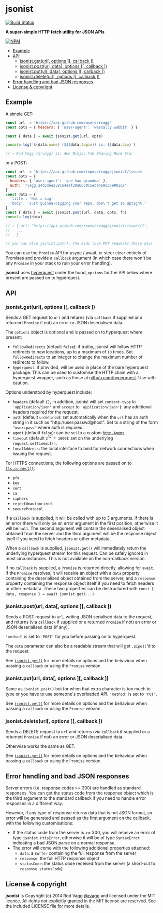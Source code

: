# jsonist

[![Build Status](https://api.travis-ci.org/rvagg/jsonist.svg?branch=master)](http://travis-ci.org/rvagg/jsonist)

**A super-simple HTTP fetch utility for JSON APIs**

[![NPM](https://nodei.co/npm/jsonist.svg)](https://nodei.co/npm/jsonist/)

* [Example](#example)
* [API](#api)
  * [jsonist.get(url[, options ][, callback ])](#jsonistgeturl-options--callback-)
  * [jsonist.post(url, data[, options ][, callback ])](#jsonistposturl-data-options--callback-)
  * [jsonist.put(url, data[, options ][, callback ])](#jsonistputurl-data-options--callback-)
  * [jsonist.delete(url[, options ][, callback ])](#jsonistdeleteurl-options--callback-)
* [Error handling and bad JSON responses](#error-handling-and-bad-json-responses)
* [License & copyright](#license--copyright)

## Example

A simple GET:

```js
const url  = 'https://api.github.com/users/rvagg'
const opts = { headers: { 'user-agent': 'wascally wabbit' } }

const { data } = await jsonist.get(url, opts)

console.log(`${data.name} (@${data.login}) is: ${data.bio}`)

// → Rod Vagg (@rvagg) is: Awk Ninja; Yak Shaving Rock Star
```

or a POST:

```js
const url  = 'https://api.github.com/repos/rvagg/jsonist/issues'
const opts = {
  headers: { 'user-agent': 'yee haw grandma' },
  auth: 'rvagg:24d5dee258c64aef38a66c0c5eca459c379901c2'
}
const data = {
  'title': 'Not a bug'
  'body': 'Just guinea-pigging your repo, don\'t get so uptight.'
}
const { data } = await jsonist.post(url, data, opts, fn)
console.log(data)

// → { url: 'https://api.github.com/repos/rvagg/jsonist/issues/1',
//   ...
//   }

// you can also jsonist.put(), the kids love PUT requests these days
```

You can use the `Promise` API for async / await, or steer clear entirely of Promises and provide a `callback` argument (in which case there won't be any `Promise` in your stack to ruin your error handling).

**jsonist** uses [hyperquest](https://github.com/substack/hyperquest) under the hood, `options` for the API below where present are passed on to hyperquest.

## API

### jsonist.get(url[, options ][, callback ])

Sends a GET request to `url` and returns (via `callback` if supplied or a returned `Promise` if not) an error or JSON deserialised data.

The `options` object is optional and is passed on to hyperquest where present:

* `followRedirects` (default `false`): if truthy, jsonist will follow HTTP redirects to new locations, up to a maximum of `10` times. Set `followRedirects` to an integer to change the maximum number of redirects to follow.
* `hyperquest`: if provided, will be used in place of the bare hyperquest package. This can be used to customise the HTTP chain with a hyperquest wrapper, such as those at [github.com/hyperquest](https://github.com/hyperquest). Use with caution.

Options understood by hyperquest include:

* `headers` (default `{}`, in addition, jsonist will set `content-type` to `'application/json'` and `accept` to `'application/json'`): any additional headers required for the request.
* `auth` (default `undefined`): set automatically when the `url` has an auth string in it such as "http://user:passwd@host". Set to a string of the form `"user:pass"` where auth is required.
* `agent` (default `false`): can be set to a custom [`http.Agent`](https://nodejs.org/api/http.html#http_class_http_agent).
* `timeout` (default `2`<sup>`32`</sup>` * 1000`): set on the underlying `request.setTimeout()`.
* `localAddress`: the local interface to bind for network connections when issuing the request.

For HTTPS connections, the following options are passed on to [`tls.connect()`](https://nodejs.org/api/tls.html#tls_tls_connect_options_callback):

* `pfx`
* `key`
* `cert`
* `ca`
* `ciphers`
* `rejectUnauthorized`
* `secureProtocol`

If a `callback` is supplied, it will be called with up to 3 arguments. If there is an error there will only be an error argument in the first position, otherwise it will be `null`. The second argument will contain the deserialised object obtained from the server and the third argument will be the response object itself if you need to fetch headers or other metadata.

When a `callback` is supplied, `jsonist.get()` will immediately return the underlying hyperquest stream for this request. Can be safely ignored in most circumstances. This is not available on the non-callback version.

If no `callback` is supplied, a `Promise` is returned directly, allowing for `await`. If the `Promise` resolves, it will receive an object with a `data` property containing the deserialised object obtained from the server, and a `response` property containing the response object itself if you need to fetch headers or other metadata. These two properties can be destructured with `const { data, response } = await jsonist.get(...)`.

### jsonist.post(url, data[, options ][, callback ])

Sends a POST request to `url`, writing JSON serialised data to the request, and returns (via `callback` if supplied or a returned `Promise` if not) an error or JSON deserialised data (if any).

`'method'` is set to `'POST'` for you before passing on to hyperquest.

The `data` parameter can also be a readable stream that will get `.pipe()`'d to the request.

See [`jsonist.get()`](#jsonistgeturl-options--callback-) for more details on options and the behaviour when passing a `callback` or using the `Promise` version.

### jsonist.put(url, data[, options ][, callback ])

Same as  `jsonist.post()` but for when that extra character is too much to type or you have to use someone's overloaded API. `'method'` is set to `'PUT'`.

See [`jsonist.get()`](#jsonistgeturl-options--callback-) for more details on options and the behaviour when passing a `callback` or using the `Promise` version.

### jsonist.delete(url[, options ][, callback ])

Sends a DELETE request to `url` and returns (via `callback` if supplied or a returned `Promise` if not) an error or JSON deserialised data.

Otherwise works the same as GET.

See [`jsonist.get()`](#jsonistgeturl-options--callback-) for more details on options and the behaviour when passing a `callback` or using the `Promise` version.

## Error handling and bad JSON responses

Server errors (i.e. response codes >= 300) are handled as standard responses. You can get the status code from the response object which is the third argument to the standard callback if you need to handle error responses in a different way.

However, if any type of response returns data that is not JSON format, an error will be generated and passed as the first argument on the callback, with the following customisations:

* If the status code from the server is >= 300, you will receive an error of type `jsonist.HttpError`, otherwise it will be of type `SyntaxError` indicating a bad JSON parse on a normal response.
* The error will come with the following additional properties attached:
  - `data`: a `Buffer` containing the full response from the server
  - `response`: the full HTTP response object
  - `statusCode`: the status code received from the server (a short-cut to `response.statusCode`)

## License & copyright

**jsonist** is Copyright (c) 2014 Rod Vagg [@rvagg](https://github.com/rvagg) and licensed under the MIT licence. All rights not explicitly granted in the MIT license are reserved. See the included LICENSE file for more details.
